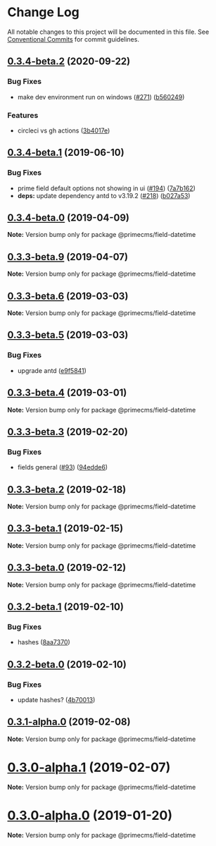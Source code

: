 # Change Log

All notable changes to this project will be documented in this file.
See [Conventional Commits](https://conventionalcommits.org) for commit guidelines.

## [0.3.4-beta.2](https://github.com/birkir/prime/tree/master/packages/prime-field-datetime/compare/v0.3.4-beta.1...v0.3.4-beta.2) (2020-09-22)

### Bug Fixes

- make dev environment run on windows ([#271](https://github.com/birkir/prime/tree/master/packages/prime-field-datetime/issues/271)) ([b560249](https://github.com/birkir/prime/tree/master/packages/prime-field-datetime/commit/b560249))

### Features

- circleci vs gh actions ([3b4017e](https://github.com/birkir/prime/tree/master/packages/prime-field-datetime/commit/3b4017e))

## [0.3.4-beta.1](https://github.com/birkir/prime/tree/master/packages/prime-field-datetime/compare/v0.3.4-beta.0...v0.3.4-beta.1) (2019-06-10)

### Bug Fixes

- prime field default options not showing in ui ([#194](https://github.com/birkir/prime/tree/master/packages/prime-field-datetime/issues/194)) ([7a7b162](https://github.com/birkir/prime/tree/master/packages/prime-field-datetime/commit/7a7b162))
- **deps:** update dependency antd to v3.19.2 ([#218](https://github.com/birkir/prime/tree/master/packages/prime-field-datetime/issues/218)) ([b027a53](https://github.com/birkir/prime/tree/master/packages/prime-field-datetime/commit/b027a53))

## [0.3.4-beta.0](https://github.com/birkir/prime/tree/master/packages/prime-field-datetime/compare/v0.3.3-beta.9...v0.3.4-beta.0) (2019-04-09)

**Note:** Version bump only for package @primecms/field-datetime

## [0.3.3-beta.9](https://github.com/birkir/prime/tree/master/packages/prime-field-datetime/compare/v0.3.3-beta.8...v0.3.3-beta.9) (2019-04-07)

**Note:** Version bump only for package @primecms/field-datetime

## [0.3.3-beta.6](https://github.com/birkir/prime/tree/master/packages/prime-field-datetime/compare/v0.3.3-beta.5...v0.3.3-beta.6) (2019-03-03)

**Note:** Version bump only for package @primecms/field-datetime

## [0.3.3-beta.5](https://github.com/birkir/prime/tree/master/packages/prime-field-datetime/compare/v0.3.3-beta.4...v0.3.3-beta.5) (2019-03-03)

### Bug Fixes

- upgrade antd ([e9f5841](https://github.com/birkir/prime/tree/master/packages/prime-field-datetime/commit/e9f5841))

## [0.3.3-beta.4](https://github.com/birkir/prime/tree/master/packages/prime-field-datetime/compare/v0.3.3-beta.3...v0.3.3-beta.4) (2019-03-01)

**Note:** Version bump only for package @primecms/field-datetime

## [0.3.3-beta.3](https://github.com/birkir/prime/tree/master/packages/prime-field-datetime/compare/v0.3.3-beta.2...v0.3.3-beta.3) (2019-02-20)

### Bug Fixes

- fields general ([#93](https://github.com/birkir/prime/tree/master/packages/prime-field-datetime/issues/93)) ([94edde6](https://github.com/birkir/prime/tree/master/packages/prime-field-datetime/commit/94edde6))

## [0.3.3-beta.2](https://github.com/birkir/prime/tree/master/packages/prime-field-datetime/compare/v0.3.3-beta.1...v0.3.3-beta.2) (2019-02-18)

**Note:** Version bump only for package @primecms/field-datetime

## [0.3.3-beta.1](https://github.com/birkir/prime/tree/master/packages/prime-field-datetime/compare/v0.3.3-beta.0...v0.3.3-beta.1) (2019-02-15)

**Note:** Version bump only for package @primecms/field-datetime

## [0.3.3-beta.0](https://github.com/birkir/prime/tree/master/packages/prime-field-datetime/compare/v0.3.2-beta.9...v0.3.3-beta.0) (2019-02-12)

**Note:** Version bump only for package @primecms/field-datetime

## [0.3.2-beta.1](https://github.com/birkir/prime/tree/master/packages/prime-field-datetime/compare/v0.3.2-beta.0...v0.3.2-beta.1) (2019-02-10)

### Bug Fixes

- hashes ([8aa7370](https://github.com/birkir/prime/tree/master/packages/prime-field-datetime/commit/8aa7370))

## [0.3.2-beta.0](https://github.com/birkir/prime/tree/master/packages/prime-field-datetime/compare/v0.3.1-alpha.0...v0.3.2-beta.0) (2019-02-10)

### Bug Fixes

- update hashes? ([4b70013](https://github.com/birkir/prime/tree/master/packages/prime-field-datetime/commit/4b70013))

## [0.3.1-alpha.0](https://github.com/birkir/prime/tree/master/packages/prime-field-datetime/compare/v0.3.0-alpha.5...v0.3.1-alpha.0) (2019-02-08)

**Note:** Version bump only for package @primecms/field-datetime

# [0.3.0-alpha.1](https://github.com/birkir/prime/tree/master/packages/prime-field-datetime/compare/v0.3.0-alpha.0...v0.3.0-alpha.1) (2019-02-07)

**Note:** Version bump only for package @primecms/field-datetime

# [0.3.0-alpha.0](https://github.com/birkir/prime/tree/master/packages/prime-field-datetime/compare/v0.2.21...v0.3.0-alpha.0) (2019-01-20)

**Note:** Version bump only for package @primecms/field-datetime
